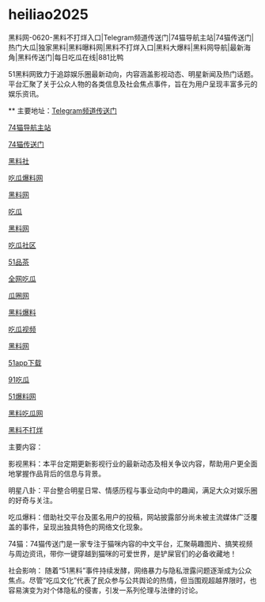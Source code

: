 # heiliao2025
黑料网-0620-黑料不打烊入口|Telegram频道传送门|74猫导航主站|74猫传送门|热门大瓜|独家黑料|黑料曝料网|黑料不打烊入口|黑料大爆料|黑料网导航|最新海角|黑料传送门|每日吃瓜在线|881比鸭

51黑料网致力于追踪娱乐圈最新动向，内容涵盖影视动态、明星新闻及热门话题。平台汇聚了关于公众人物的各类信息及社会焦点事件，旨在为用户呈现丰富多元的娱乐资讯。

** 主要地址：<a href="https://74mao.com/">Telegram频道传送门</a>

<a href="https://74mao.com/">74猫导航主站</a>

<a href="https://74mao.com/">74猫传送门</a>

<a href="https://cg87-02.pages.dev/">黑料社</a>

<a href="https://cg765.pages.dev/">吃瓜爆料网</a>

<a href="https://hi11-1.pages.dev/">黑料网</a>

<a href="https://cg361-2.pages.dev/">吃瓜</a>

<a href="https://cg147.pages.dev/">黑料网</a>

<a href="https://cg863.pages.dev/">吃瓜社区</a>

<a href="https://pc8-34.pages.dev/">51品茶</a>

<a href="https://cg4-21.pages.dev/">全网吃瓜</a>

<a href="https://cg6-21.pages.dev/">瓜圈网</a>

<a href="https://cg5-24.pages.dev/">黑料爆料</a>

<a href="https://cg9-07.pages.dev/">吃瓜视频</a>

<a href="https://heiliaowangjin.pages.dev/">黑料网</a>

<a href="https://xiazaianzhuang.pages.dev/">51app下载</a>

<a href="https://91chiguazhongxin.pages.dev/">91吃瓜</a>

<a href="https://jinrichigua01.pages.dev/">51爆料网</a>

<a href="https://chiguaqunzhongde.pages.dev/">黑料吃瓜网</a>

<a href="https://heiliaobudayang01.pages.dev/">黑料不打烊</a>

主要内容：

影视黑料：本平台定期更新影视行业的最新动态及相关争议内容，帮助用户更全面地掌握作品背后的信息与背景。

明星八卦：平台整合明星日常、情感历程与事业动向中的趣闻，满足大众对娱乐圈的好奇与关注。

吃瓜爆料：借助社交平台及匿名用户的投稿，网站披露部分尚未被主流媒体广泛覆盖的事件，呈现出独具特色的网络文化现象。

74猫：74猫传送门是一家专注于猫咪内容的中文平台，汇聚萌趣图片、搞笑视频与周边资讯，带你一键穿越到猫咪的可爱世界，是铲屎官们的必备收藏地！

社会影响：
随着“51黑料”事件持续发酵，网络暴力与隐私泄露问题逐渐成为公众焦点。尽管“吃瓜文化”代表了民众参与公共舆论的热情，但当围观超越界限时，也容易演变为对个体隐私的侵害，引发一系列伦理与法律的讨论。
